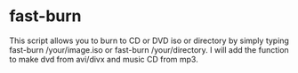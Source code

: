fast-burn
====

This script allows you to burn to CD or DVD iso or directory by simply typing fast-burn /your/image.iso or fast-burn /your/directory. I will add the function to make dvd from avi/divx and music CD from mp3. 
